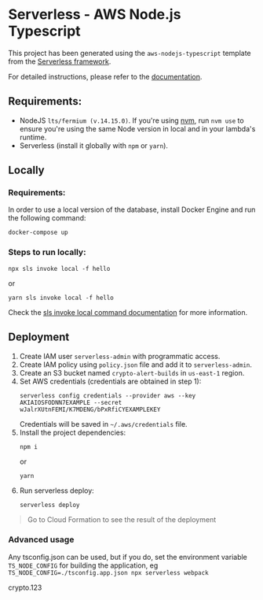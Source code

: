 # Serverless - AWS Node.js Typescript

This project has been generated using the `aws-nodejs-typescript` template from the [Serverless framework](https://www.serverless.com/).

For detailed instructions, please refer to the [documentation](https://www.serverless.com/framework/docs/providers/aws/).

## Requirements:

- NodeJS `lts/fermium (v.14.15.0)`. If you're using [nvm](https://github.com/nvm-sh/nvm), run `nvm use` to ensure you're using the same Node version in local and in your lambda's runtime.
- Serverless (install it globally with `npm` or `yarn`).

## Locally

### Requirements:

In order to use a local version of the database, install Docker Engine and run the following command:

```
docker-compose up
```

### Steps to run locally:

```
npx sls invoke local -f hello
```

or

```
yarn sls invoke local -f hello
```

Check the [sls invoke local command documentation](https://www.serverless.com/framework/docs/providers/aws/cli-reference/invoke-local/) for more information.

## Deployment

1. Create IAM user `serverless-admin` with programmatic access.
2. Create IAM policy using `policy.json` file and add it to `serverless-admin`.
3. Create an S3 bucket named `crypto-alert-builds` in `us-east-1` region.
4. Set AWS credentials (credentials are obtained in step 1):
   ```
   serverless config credentials --provider aws --key AKIAIOSFODNN7EXAMPLE --secret wJalrXUtnFEMI/K7MDENG/bPxRfiCYEXAMPLEKEY
   ```
   Credentials will be saved in `~/.aws/credentials` file.
5. Install the project dependencies:
    ```
    npm i
    ```
    or
    ```
    yarn
    ```
6. Run serverless deploy:
   ```
   serverless deploy
   ```

> Go to Cloud Formation to see the result of the deployment

### Advanced usage

Any tsconfig.json can be used, but if you do, set the environment variable `TS_NODE_CONFIG` for building the application, eg `TS_NODE_CONFIG=./tsconfig.app.json npx serverless webpack`


crypto.123
